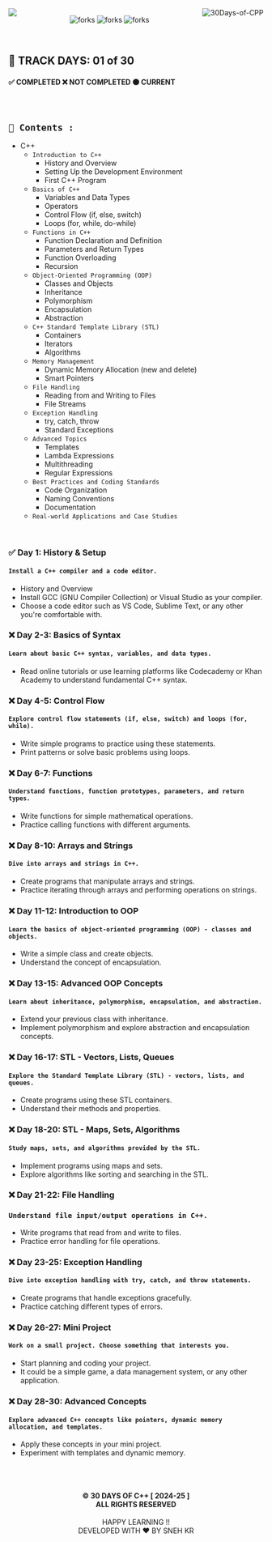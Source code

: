 <img  align="left" src="https://git-visitors.vercel.app/api/snehkr/30Days-of-CPP">

<img align="right" alt="30Days-of-CPP"  src="https://socialify.git.ci/snehkr/30Days-of-CPP/image?description=1&font=Bitter&forks=1&issues=1&language=1&logo=https://upload.wikimedia.org/wikipedia/commons/3/32/C%2B%2B_logo.png&name=1&pattern=Circuit%20Board&pulls=1&stargazers=1&theme=Dark" />

<p align="center">
  <img src="https://forthebadge.com/images/badges/built-with-love.svg" alt="forks"/>
  <img src="https://forthebadge.com/images/badges/made-with-c-plus-plus.svg" alt="forks"/>
  <img src="https://forthebadge.com/images/badges/makes-people-smile.svg" alt="forks"/>
</p>

</br>

## 📅 TRACK DAYS: 01 of 30

#### ✅ COMPLETED ❌ NOT COMPLETED 🟠 CURRENT

</br>

## `📑 Contents :`

- C++
  - `Introduction to C++`
    - History and Overview
    - Setting Up the Development Environment
    - First C++ Program
  - `Basics of C++`
    - Variables and Data Types
    - Operators
    - Control Flow (if, else, switch)
    - Loops (for, while, do-while)
  - `Functions in C++`
    - Function Declaration and Definition
    - Parameters and Return Types
    - Function Overloading
    - Recursion
  - `Object-Oriented Programming (OOP)`
    - Classes and Objects
    - Inheritance
    - Polymorphism
    - Encapsulation
    - Abstraction
  - `C++ Standard Template Library (STL)`
    - Containers
    - Iterators
    - Algorithms
  - `Memory Management`
    - Dynamic Memory Allocation (new and delete)
    - Smart Pointers
  - `File Handling`
    - Reading from and Writing to Files
    - File Streams
  - `Exception Handling`
    - try, catch, throw
    - Standard Exceptions
  - `Advanced Topics`
    - Templates
    - Lambda Expressions
    - Multithreading
    - Regular Expressions
  - `Best Practices and Coding Standards`
    - Code Organization
    - Naming Conventions
    - Documentation
  - `Real-world Applications and Case Studies`

</br>

### ✅ Day 1: History & Setup

#### `Install a C++ compiler and a code editor.`

- History and Overview
- Install GCC (GNU Compiler Collection) or Visual Studio as your compiler.
- Choose a code editor such as VS Code, Sublime Text, or any other you're comfortable with.

### ❌ Day 2-3: Basics of Syntax

#### `Learn about basic C++ syntax, variables, and data types.`

- Read online tutorials or use learning platforms like Codecademy or Khan Academy to understand fundamental C++ syntax.

### ❌ Day 4-5: Control Flow

#### `Explore control flow statements (if, else, switch) and loops (for, while).`

- Write simple programs to practice using these statements.
- Print patterns or solve basic problems using loops.

### ❌ Day 6-7: Functions

#### `Understand functions, function prototypes, parameters, and return types.`

- Write functions for simple mathematical operations.
- Practice calling functions with different arguments.

### ❌ Day 8-10: Arrays and Strings

#### `Dive into arrays and strings in C++.`

- Create programs that manipulate arrays and strings.
- Practice iterating through arrays and performing operations on strings.

### ❌ Day 11-12: Introduction to OOP

#### `Learn the basics of object-oriented programming (OOP) - classes and objects.`

- Write a simple class and create objects.
- Understand the concept of encapsulation.

### ❌ Day 13-15: Advanced OOP Concepts

#### `Learn about inheritance, polymorphism, encapsulation, and abstraction.`

- Extend your previous class with inheritance.
- Implement polymorphism and explore abstraction and encapsulation concepts.

### ❌ Day 16-17: STL - Vectors, Lists, Queues

#### `Explore the Standard Template Library (STL) - vectors, lists, and queues.`

- Create programs using these STL containers.
- Understand their methods and properties.

### ❌ Day 18-20: STL - Maps, Sets, Algorithms

#### `Study maps, sets, and algorithms provided by the STL.`

- Implement programs using maps and sets.
- Explore algorithms like sorting and searching in the STL.

### ❌ Day 21-22: File Handling

### `Understand file input/output operations in C++.`

- Write programs that read from and write to files.
- Practice error handling for file operations.

### ❌ Day 23-25: Exception Handling

#### `Dive into exception handling with try, catch, and throw statements.`

- Create programs that handle exceptions gracefully.
- Practice catching different types of errors.

### ❌ Day 26-27: Mini Project

#### `Work on a small project. Choose something that interests you.`

- Start planning and coding your project.
- It could be a simple game, a data management system, or any other application.

### ❌ Day 28-30: Advanced Concepts

#### `Explore advanced C++ concepts like pointers, dynamic memory allocation, and templates.`

- Apply these concepts in your mini project.
- Experiment with templates and dynamic memory.

</br></br>

<h4 align="center">
  © 30 DAYS OF C++ [ 2024-25 ] </br>
  ALL RIGHTS RESERVED
</h4>

<p align="center">
  HAPPY LEARNING !!</br>
  DEVELOPED WITH ❤️ BY SNEH KR 
</p>

